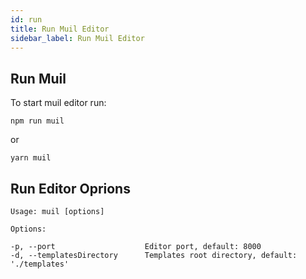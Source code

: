 ```yaml
---
id: run
title: Run Muil Editor
sidebar_label: Run Muil Editor
---
```


## Run Muil

To start muil editor run:

```
npm run muil
```

or

```
yarn muil
```

## Run Editor Oprions

```
Usage: muil [options]

Options:

-p, --port                    Editor port, default: 8000
-d, --templatesDirectory      Templates root directory, default: './templates'
```
